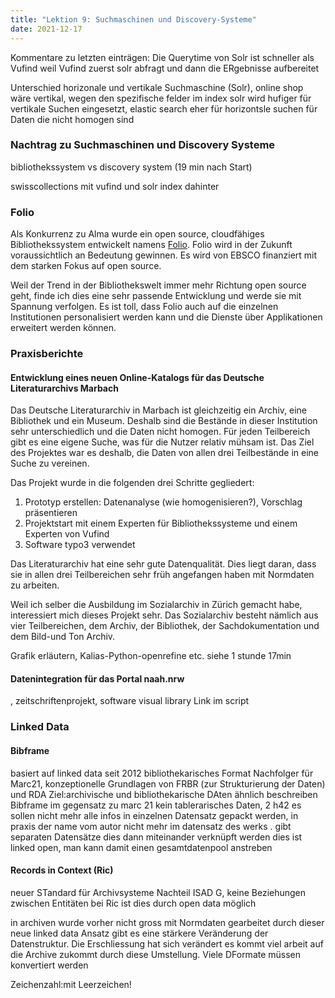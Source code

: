 ```yaml
---
title: "Lektion 9: Suchmaschinen und Discovery-Systeme"
date: 2021-12-17
---
```


Kommentare zu letzten einträgen:
Die Querytime von Solr ist schneller als Vufind weil Vufind zuerst solr abfragt und dann die ERgebnisse aufbereitet

Unterschied horizonale und vertikale Suchmaschine (Solr), online shop wäre vertikal, wegen den spezifische felder im index
solr wird hufiger für vertikale Suchen eingesetzt, elastic search eher für horizontsle suchen für Daten die nicht homogen sind


### Nachtrag zu Suchmaschinen und Discovery Systeme
bibliothekssystem vs discovery system (19 min nach Start)

swisscollections mit vufind und solr index dahinter

### Folio
Als Konkurrenz zu Alma wurde ein open source, cloudfähiges Bibliothekssystem entwickelt namens [Folio](https://www.folio.org/).
Folio wird in der Zukunft voraussichtlich an Bedeutung gewinnen. Es wird von EBSCO finanziert mit dem starken Fokus auf open source.

Weil der Trend in der Bibliothekswelt immer mehr Richtung open source geht, finde ich dies eine sehr passende Entwicklung und werde sie mit Spannung verfolgen.
Es ist toll, dass Folio auch auf die einzelnen Institutionen personalisiert werden kann und die Dienste über Applikationen erweitert werden können.

### Praxisberichte

#### Entwicklung eines neuen Online-Katalogs für das Deutsche Literaturarchivs Marbach
Das Deutsche Literaturarchiv in Marbach ist gleichzeitig ein Archiv, eine Bibliothek und ein Museum. 
Deshalb sind die Bestände in dieser Institution sehr unterschiedlich und die Daten nicht homogen. Für jeden Teilbereich gibt es eine eigene Suche, was für die Nutzer relativ mühsam ist. Das Ziel des Projektes war es deshalb, die Daten von allen drei Teilbestände in eine Suche zu vereinen.

Das Projekt wurde in die folgenden drei Schritte gegliedert:

1. Prototyp  erstellen: Datenanalyse (wie homogenisieren?), Vorschlag präsentieren
2. Projektstart mit einem Experten für Bibliothekssysteme und einem Experten von Vufind 
3. Software typo3 verwendet

Das Literaturarchiv hat eine sehr gute Datenqualität. Dies liegt daran, dass sie in allen drei Teilbereichen sehr früh angefangen haben mit Normdaten zu arbeiten.

Weil ich selber die Ausbildung im Sozialarchiv in Zürich gemacht habe, interessiert mich dieses Projekt sehr. Das Sozialarchiv besteht nämlich aus vier Teilbereichen, dem Archiv, der Bibliothek, der Sachdokumentation und dem Bild-und Ton Archiv.



Grafik erläutern, Kalias-Python-openrefine etc. siehe 1 stunde 17min


#### Datenintegration für das Portal naah.nrw
, zeitschriftenprojekt, software visual library
Link im script

### Linked Data
#### Bibframe 
basiert auf linked data seit 2012 bibliothekarisches Format
Nachfolger für Marc21, konzeptionelle Grundlagen von FRBR (zur Strukturierung der Daten) und RDA
Ziel:archivische und bibliothekarische DAten ähnlich beschreiben
Bibframe im gegensatz zu marc 21 kein tablerarisches Daten, 2 h42
es sollen nicht mehr alle infos in einzelnen Datensatz gepackt werden, in praxis der name vom autor nicht mehr im datensatz des werks . gibt separaten Datensätze dies dann miteinander verknüpft werden dies ist linked open, man kann damit einen gesamtdatenpool anstreben

#### Records in Context (Ric)
neuer STandard für Archivsysteme
Nachteil ISAD G, keine Beziehungen zwischen Entitäten
bei Ric ist dies durch open data möglich

in archiven wurde vorher nicht gross mit Normdaten gearbeitet durch dieser neue linked data Ansatz gibt es eine stärkere Veränderung der Datenstruktur. Die Erschliessung hat sich verändert es kommt viel arbeit auf die Archive zukommt durch diese Umstellung. Viele DFormate müssen konvertiert werden



Zeichenzahl:mit Leerzeichen!

